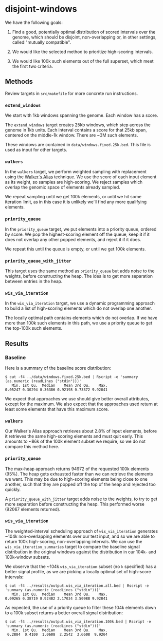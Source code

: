 # disjoint-windows

We have the following goals:

1. Find a good, potentially optimal distribution of scored intervals over the genome, which should be disjoint, non-overlapping or, in other settings, called "mutually compatible".

2. We would like the selected method to prioritize high-scoring intervals.

3. We would like 100k such elements out of the full superset, which meet the first two criteria.

## Methods

Review targets in `src/makefile` for more concrete run instructions.

### `extend_windows`

We start with 1kb windows spanning the genome. Each window has a score.

The `extend_windows` target creates 25kb windows, which step across the genome in 1kb units. Each interval contains a score for that 25kb span, centered on the middle-1k window. There are ~3M such elements.

These windows are contained in `data/windows.fixed.25k.bed`. This file is used as input for other targets.

### `walkers`

In the `walkers` target, we perform weighted sampling with replacement using the [Walker's Alias](https://en.wikipedia.org/wiki/Alias_method) technique. We use the score of each input element as its weight, so samples are high-scoring. We reject samples which overlap the genomic space of elements already sampled.

We repeat sampling until we get 100k elements, or until we hit some iteration limit, as in this case it is unlikely we'll find any more qualifying elements.

### `priority_queue`

In the `priority_queue` target, we put elements into a priority queue, ordered by score. We pop the highest-scoring element off the queue, keep it if it does not overlap any other popped elements, and reject it if it does. 

We repeat this until the queue is empty, or until we get 100k elements. 

### `priority_queue_with_jitter` 

This target uses the same method as `priority_queue` but adds noise to the weights, before constructing the heap. The idea is to get more separation between entries in the heap.

### `wis_via_iteration`

In the `wis_via_iteration` target, we use a dynamic programming approach to build a list of high-scoring elements which do not overlap one another.

The locally optimal path contains elements which do not overlap. If we have more than 100k such elements in this path, we use a priority queue to get the top-100k such elements.

## Results

### Baseline

Here is a summary of the baseline score distribution:

```
$ cut -f4 ../data/windows.fixed.25k.bed | Rscript -e 'summary (as.numeric (readLines ("stdin")))'
   Min. 1st Qu.  Median    Mean 3rd Qu.    Max. 
0.05247 0.30294 0.36386 0.92198 0.73372 9.92041 
```

We expect that approaches we use should give better overall attributes, except for the maximum. We also expect that the approaches used return at least some elements that have this maximum score.

### `walkers`

Our Walker's Alias approach retrieves about 2.8% of input elements, before it retrieves the same high-scoring elements and must quit early. This amounts to ~86k of the 100k element subset we require, so we do not compare this method here.

### `priority_queue`

The max-heap approach returns 94972 of the requested 100k elements (95%). The heap gets exhausted faster than we can retrieve the elements we want. This may be due to high-scoring elements being close to one another, such that they are popped off the top of the heap and rejected too quickly. 

A `priority_queue_with_jitter` target adds noise to the weights, to try to get more separation before constructing the heap. This performed worse (92067 elements returned).

### `wis_via_iteration`

The weighted-interval scheduling approach of `wis_via_iteration` generates ~104k non-overlapping elements over our test input, and so we are able to return 100k high-scoring, non-overlapping intervals. We can use the `wis_via_iteration_summaries` target to compare the baseline signal distribution in the original windows against the distribution in our 104k- and 100k-window subsets.

We observe that the ~104k `wis_via_iteration` subset (no `k` specified) has a better signal profile, as we are picking a locally optimal set of high-score intervals:

```
$ cut -f4 ../results/output.wis_via_iteration.all.bed | Rscript -e 'summary (as.numeric (readLines ("stdin")))'
   Min. 1st Qu.  Median    Mean 3rd Qu.    Max. 
0.09265 0.38719 0.92402 2.17034 3.50988 9.92041 
```

As expected, the use of a priority queue to filter these 104k elements down to a 100k subset returns a better overall signal distribution:

```
$ cut -f4 ../results/output.wis_via_iteration.100k.bed | Rscript -e 'summary (as.numeric (readLines ("stdin")))'
   Min. 1st Qu.  Median    Mean 3rd Qu.    Max. 
 0.2884  0.4100  1.0608  2.2542  3.6608  9.9204 
```
